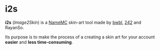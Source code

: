 # i2s
**i2s** (_Image2Skin_) is a [NameMC](www.namemc.com) skin-art tool made by [bwbl](www.github.com/imbwbl), [242](www.github.com/242Emily) and RayanSo.

Its purpose is to make the process of a creating a skin art for your account **easier** and **less time-consuming**.
